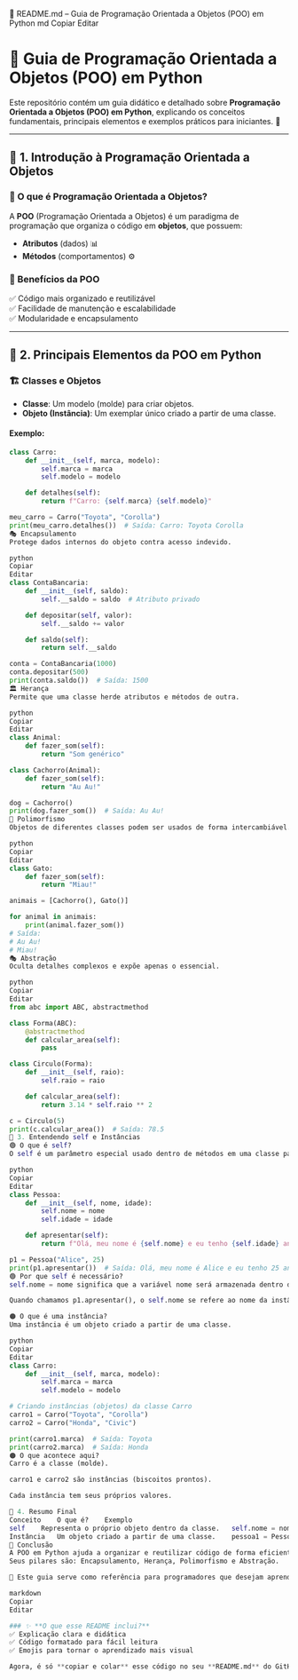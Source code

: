 
📌 README.md – Guia de Programação Orientada a Objetos (POO) em Python
md
Copiar
Editar
# 🐍 Guia de Programação Orientada a Objetos (POO) em Python

Este repositório contém um guia didático e detalhado sobre **Programação Orientada a Objetos (POO) em Python**, explicando os conceitos fundamentais, principais elementos e exemplos práticos para iniciantes. 🚀  

---

## 📌 1. Introdução à Programação Orientada a Objetos

### 🔹 O que é Programação Orientada a Objetos?
A **POO** (Programação Orientada a Objetos) é um paradigma de programação que organiza o código em **objetos**, que possuem:
- **Atributos** (dados) 📊
- **Métodos** (comportamentos) ⚙️  

### 🔹 Benefícios da POO
✅ Código mais organizado e reutilizável  
✅ Facilidade de manutenção e escalabilidade  
✅ Modularidade e encapsulamento  

---

## 📌 2. Principais Elementos da POO em Python  

### 🏗️ **Classes e Objetos**
- **Classe**: Um modelo (molde) para criar objetos.  
- **Objeto (Instância)**: Um exemplar único criado a partir de uma classe.  

#### Exemplo:
```python
class Carro:
    def __init__(self, marca, modelo):
        self.marca = marca
        self.modelo = modelo

    def detalhes(self):
        return f"Carro: {self.marca} {self.modelo}"

meu_carro = Carro("Toyota", "Corolla")
print(meu_carro.detalhes())  # Saída: Carro: Toyota Corolla
🎭 Encapsulamento
Protege dados internos do objeto contra acesso indevido.

python
Copiar
Editar
class ContaBancaria:
    def __init__(self, saldo):
        self.__saldo = saldo  # Atributo privado

    def depositar(self, valor):
        self.__saldo += valor

    def saldo(self):
        return self.__saldo

conta = ContaBancaria(1000)
conta.depositar(500)
print(conta.saldo())  # Saída: 1500
🏛️ Herança
Permite que uma classe herde atributos e métodos de outra.

python
Copiar
Editar
class Animal:
    def fazer_som(self):
        return "Som genérico"

class Cachorro(Animal):  
    def fazer_som(self):
        return "Au Au!"

dog = Cachorro()
print(dog.fazer_som())  # Saída: Au Au!
🔄 Polimorfismo
Objetos de diferentes classes podem ser usados de forma intercambiável.

python
Copiar
Editar
class Gato:
    def fazer_som(self):
        return "Miau!"

animais = [Cachorro(), Gato()]

for animal in animais:
    print(animal.fazer_som())  
# Saída:
# Au Au!
# Miau!
🎭 Abstração
Oculta detalhes complexos e expõe apenas o essencial.

python
Copiar
Editar
from abc import ABC, abstractmethod

class Forma(ABC):
    @abstractmethod
    def calcular_area(self):
        pass  

class Circulo(Forma):
    def __init__(self, raio):
        self.raio = raio

    def calcular_area(self):
        return 3.14 * self.raio ** 2

c = Circulo(5)
print(c.calcular_area())  # Saída: 78.5
📌 3. Entendendo self e Instâncias
🟢 O que é self?
O self é um parâmetro especial usado dentro de métodos em uma classe para se referir ao próprio objeto que está sendo manipulado.

python
Copiar
Editar
class Pessoa:
    def __init__(self, nome, idade):
        self.nome = nome  
        self.idade = idade  

    def apresentar(self):
        return f"Olá, meu nome é {self.nome} e eu tenho {self.idade} anos."

p1 = Pessoa("Alice", 25)
print(p1.apresentar())  # Saída: Olá, meu nome é Alice e eu tenho 25 anos.
🟢 Por que self é necessário?
self.nome = nome significa que a variável nome será armazenada dentro do próprio objeto.

Quando chamamos p1.apresentar(), o self.nome se refere ao nome da instância específica (Alice).

🟠 O que é uma instância?
Uma instância é um objeto criado a partir de uma classe.

python
Copiar
Editar
class Carro:
    def __init__(self, marca, modelo):
        self.marca = marca
        self.modelo = modelo

# Criando instâncias (objetos) da classe Carro
carro1 = Carro("Toyota", "Corolla")  
carro2 = Carro("Honda", "Civic")  

print(carro1.marca)  # Saída: Toyota
print(carro2.marca)  # Saída: Honda
🟠 O que acontece aqui?
Carro é a classe (molde).

carro1 e carro2 são instâncias (biscoitos prontos).

Cada instância tem seus próprios valores.

📌 4. Resumo Final
Conceito	O que é?	Exemplo
self	Representa o próprio objeto dentro da classe.	self.nome = nome (guarda o nome no próprio objeto).
Instância	Um objeto criado a partir de uma classe.	pessoa1 = Pessoa("Alice", 25).
🎯 Conclusão
A POO em Python ajuda a organizar e reutilizar código de forma eficiente.
Seus pilares são: Encapsulamento, Herança, Polimorfismo e Abstração.

📌 Este guia serve como referência para programadores que desejam aprender ou revisar Programação Orientada a Objetos (POO) em Python. 🚀

markdown
Copiar
Editar

### ✨ **O que esse README inclui?**
✅ Explicação clara e didática  
✅ Código formatado para fácil leitura  
✅ Emojis para tornar o aprendizado mais visual  

Agora, é só **copiar e colar** esse código no seu **README.md** do GitHub! Se precisar de ajustes, estou por aqui! 😃🚀
